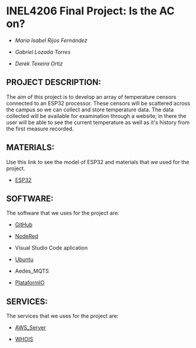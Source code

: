 # INEL4206 Final Project: Is the AC on?

- *Maria Isabel Rijos Fernández* 
* *Gabriel Lozada Torres*
+ *Derek Texeira Ortiz*

## PROJECT DESCRIPTION:
The aim of this project is to develop an array of temperature censors 
connected to an ESP32 processor. These censors will be scattered across
the campus so we can collect and store temperature data. The data collected 
will be available for examination through a website; in there the user
will be able to see the current temperature as well as it's history from 
the first measure recorded.
## MATERIALS:
Use this link to see the model of ESP32 and materials  that we used for the project.
- [ESP32](https://www.amazon.com/dp/B09BC5B4H6?ref=ppx_pop_mob_ap_share)
## SOFTWARE:
The software that we uses for the project are: 
- [GitHub](https://github.com/DerekTex/INEL4206-Final-Project)
* [NodeRed](http://esp32proj.space:1880/ui/#!/0?socketid=20mpFYsP1RtGDG4JAAHi)
+ Visual Studio Code aplication 
- [Ubuntu](https://ubuntu.com/about)
* Aedes_MQTS
+ [PlataformIO](https://platformio.org/)
## SERVICES:
 The services that we uses for the project are:
 * [AWS_Server](https://aws.amazon.com/lightsail/)
 - [WHOIS](https://www.whois.com/)
 